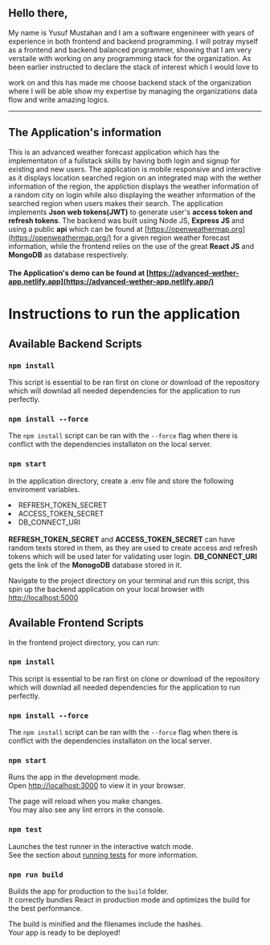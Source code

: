 ## Hello there,
My name is Yusuf Mustahan and I am a software engenineer with years of  experience in both frontend and backend programming. I will potray myself as a frontend and backend balanced programmer, showing that I am very verstaile with working on any programming stack for the organization. As been earlier instructed to declare the stack of interest which I would love to 




work on and this has made me choose backend stack of the organization where I will be able show my expertise by managing the organizations data flow and write amazing logics.
<hr />

## The Application's information
This is an advanced weather forecast application which has the implementaton of a fullstack skills by having both login and signup for existing and new users. The application is mobile responsive and interactive as it displays location searched region on an integrated map with the wether information of the region, the appliction displays the weather information of a random city on login while also displaying the weather information of the searched region when users makes their search. The application implements <b>Json web tokens(JWT)</b> to generate user's <b>access token and refresh tokens</b>. The backend was built using Node JS, <b>Express JS</b> and using a public <b>api</b> which can be found at [https://openweathermap.org](https://openweathermap.org/) for a given region weather forecast information, while the frontend relies on the use of the great <b>React JS</b> and <b>MongoDB</b> as database respectively.

#### The Application's demo can be found at [https://advanced-wether-app.netlify.app](https://advanced-wether-app.netlify.app/)

<!-- ### Application Github Links -->
<!-- #### Note the full repository can be found here.
<b>Frontend repository :</b>

[https://github.com/Yumustyology/yumustyung_advanced_wether_frontend](https://github.com/Yumustyology/yumustyung_advanced_wether_frontend)

<br />

<b>Backend repository :</b> 

[https://github.com/Yumustyology/yumustyung_advanced_wether_backend](https://github.com/Yumustyology/yumustyung_advanced_wether_backend)


<hr /> -->
<!-- # Getting Started with Advanced weather forecast application
This project was bootstrapped with [Create React App](https://github.com/facebook/create-react-app). -->

# Instructions to run the application
## Available Backend Scripts

###  `npm install`
This script is essential to be ran first on clone or download of the repository which will downlad all needed dependencies for the application to run perfectly.

###  `npm install --force`
The `npm install` script can be ran with the `--force` flag when there is conflict with the dependencies installaton on the local server. 

###  `npm start`
In the application directory, create a .env file and store the following enviroment variables.
<li>REFRESH_TOKEN_SECRET</li>
<li>ACCESS_TOKEN_SECRET</li>
<li>DB_CONNECT_URI</li>
<br />
<b>REFRESH_TOKEN_SECRET</b> and <b>ACCESS_TOKEN_SECRET</b> can have random texts stored in them, as they are used to create access and refresh tokens which will be used later for validating user login. <b>DB_CONNECT_URI</b> gets the link of the <b>MonogoDB</b> database stored in it.
<br /> 

Navigate to the project directory on your terminal and run this script, this spin up the backend application on your local browser with [http://localhost:5000](http://localhost:5000) 



## Available Frontend Scripts

In the frontend project directory, you can run:

###  `npm install`
This script is essential to be ran first on clone or download of the repository which will downlad all needed dependencies for the application to run perfectly.

###  `npm install --force`
The `npm install` script can be ran with the `--force` flag when there is conflict with the dependencies installaton on the local server. 

### `npm start`

Runs the app in the development mode.\
Open [http://localhost:3000](http://localhost:3000) to view it in your browser.

The page will reload when you make changes.\
You may also see any lint errors in the console.

### `npm test`

Launches the test runner in the interactive watch mode.\
See the section about [running tests](https://facebook.github.io/create-react-app/docs/running-tests) for more information.

### `npm run build`

Builds the app for production to the `build` folder.\
It correctly bundles React in production mode and optimizes the build for the best performance.

The build is minified and the filenames include the hashes.\
Your app is ready to be deployed!
